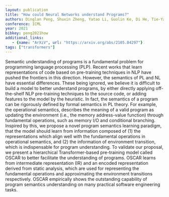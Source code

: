 ```yaml
---
layout: publication
title: "How could Neural Networks understand Programs?"
authors: Dinglan Peng, Shuxin Zheng, Yatao Li, Guolin Ke, Di He, Tie-Yan Liu
conference: ICML
year: 2021
bibkey: peng2021how
additional_links:
   - {name: "ArXiV", url: "https://arxiv.org/abs/2105.04297"}
tags: ["transformers"]
---
```

Semantic understanding of programs is a fundamental problem for programming language processing (PLP). Recent works that learn representations of code based on pre-training techniques in NLP have pushed the frontiers in this direction. However, the semantics of PL and NL have essential differences. These being ignored, we believe it is difficult to build a model to better understand programs, by either directly applying off-the-shelf NLP pre-training techniques to the source code, or adding features to the model by the heuristic. In fact, the semantics of a program can be rigorously defined by formal semantics in PL theory. For example, the operational semantics, describes the meaning of a valid program as updating the environment (i.e., the memory address-value function) through fundamental operations, such as memory I/O and conditional branching. Inspired by this, we propose a novel program semantics learning paradigm, that the model should learn from information composed of (1) the representations which align well with the fundamental operations in operational semantics, and (2) the information of environment transition, which is indispensable for program understanding. To validate our proposal, we present a hierarchical Transformer-based pre-training model called OSCAR to better facilitate the understanding of programs. OSCAR learns from intermediate representation (IR) and an encoded representation derived from static analysis, which are used for representing the fundamental operations and approximating the environment transitions respectively. OSCAR empirically shows the outstanding capability of program semantics understanding on many practical software engineering tasks. 
